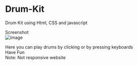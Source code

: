 # Drum-Kit
Drum Kit using Html, CSS and javascript

Screenshot\
![image](https://user-images.githubusercontent.com/102955842/233678881-19735461-f268-45c9-a05a-204b2163a49a.png)

Here you can play drums by clicking or by pressing keyboards\
Have Fun\
Note: Not responsive website
